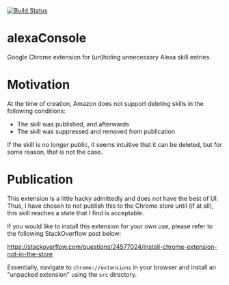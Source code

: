 [![Build Status](https://travis-ci.com/gfyoung/alexaConsole.svg?branch=master)](https://travis-ci.com/gfyoung/alexaConsole)

# alexaConsole

Google Chrome extension for (un)hiding unnecessary Alexa skill entries.

# Motivation

At the time of creation, Amazon does not support deleting skills in the
following conditions:

* The skill was published, and afterwards
* The skill was suppressed and removed from publication

If the skill is no longer public, it seems intuitive that it can be deleted,
but for some reason, that is not the case.

# Publication

This extension is a little hacky admittedly and does not have the best of UI.
Thus, I have chosen to not publish this to the Chrome store until (if at all),
this skill reaches a state that I find is acceptable.

If you would like to install this extension for your own use, please refer
to the following StackOverflow post below:

https://stackoverflow.com/questions/24577024/install-chrome-extension-not-in-the-store

Essentially, navigate to `chrome://extensions` in your browser and install an
"unpacked extension" using the `src` directory.
